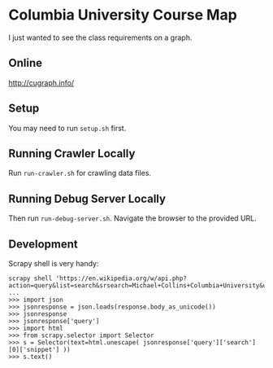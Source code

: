 # Columbia University Course Map

I just wanted to see the class requirements on a graph. 

## Online

http://cugraph.info/

## Setup

You may need to run `setup.sh` first.


## Running Crawler Locally

Run `run-crawler.sh` for crawling data files.




## Running Debug Server Locally

Then run `run-debug-server.sh`. Navigate the browser to the provided URL.

## Development

Scrapy shell is very handy:

```
scrapy shell 'https://en.wikipedia.org/w/api.php?action=query&list=search&srsearch=Michael+Collins+Columbia+University&utf8=&format=json'
...
>>> import json
>>> jsonresponse = json.loads(response.body_as_unicode())
>>> jsonresponse
>>> jsonresponse['query']
>>> import html
>>> from scrapy.selector import Selector
>>> s = Selector(text=html.unescape( jsonresponse['query']['search'][0]['snippet'] ))
>>> s.text()
```
